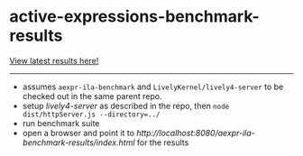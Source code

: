 # active-expressions-benchmark-results

[View latest results here!](https://active-expressions.github.io/aexpr-ila-benchmark-results/index.html)

---

- assumes `aexpr-ila-benchmark` and `LivelyKernel/lively4-server` to be checked out in the same parent repo.
- setup *lively4-server* as described in the repo, then `node dist/httpServer.js --directory=../`
- run benchmark suite
- open a browser and point it to *http://localhost:8080/aexpr-ila-benchmark-results/index.html* for the results

